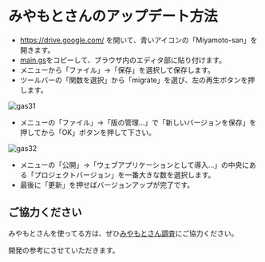 # みやもとさんのアップデート方法

- https://drive.google.com/ を開いて、青いアイコンの「Miyamoto-san」を開きます。
- [main.gs](https://raw.githubusercontent.com/masuidrive/miyamoto/master/main.gs)をコピーして、ブラウザ内のエディタ部に貼り付けます。
- メニューから「ファイル」→「保存」を選択して保存します。
- ツールバーの「関数を選択」から「migrate」を選び、左の再生ボタンを押します。

![gas31](https://raw.githubusercontent.com/masuidrive/miyamoto/master/docs/images/gas31.png)

- メニューの「ファイル」→「版の管理...」で「新しいバージョンを保存」を押してから「OK」ボタンを押して下さい。

![gas32](https://raw.githubusercontent.com/masuidrive/miyamoto/master/docs/images/gas32.png)

- メニューの「公開」→「ウェブアプリケーションとして導入...」の中央にある「プロジェクトバージョン」を一番大きな数を選択します。
- 最後に「更新」を押せばバージョンアップが完了です。

## ご協力ください

みやもとさんを使ってる方は、ぜひ[みやもとさん調査](https://docs.google.com/forms/d/1Rnis14t2OImkwvfOc2L0B3GmvByxu6jVRoAcxJLY1tc/viewform?usp=send_form)にご協力ください。

開発の参考にさせていただきます。
